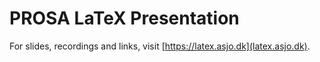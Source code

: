 # PROSA LaTeX Presentation

For slides, recordings and links, visit [https://latex.asjo.dk](latex.asjo.dk).

